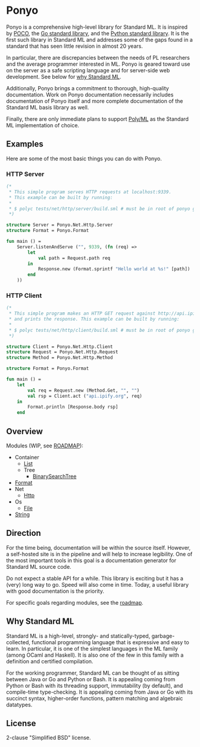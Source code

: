 # Ponyo

Ponyo is a comprehensive high-level library for Standard ML. It is inspired
by [POCO](http://pocoproject.org/), the [Go standard library](https://golang.org/pkg/),
and the [Python standard library](https://docs.python.org/3/library/). It is the first
such library in Standard ML and addresses some of the gaps found in
a standard that has seen little revision in almost 20 years.

In particular, there are discrepancies between the needs of PL researchers and the
average programmer interested in ML. Ponyo is geared toward use on the server as a
safe scripting language and for server-side web development. See below for
[why Standard ML](#why-standard-ml).

Additionally, Ponyo brings a commitment to thorough, high-quality documentation. Work on
Ponyo documentation necessarily includes documentation of Ponyo itself and more complete
documentation of the Standard ML basis library as well.

Finally, there are only immediate plans to support [Poly/ML](https://github.com/polyml/polyml)
as the Standard ML implementation of choice.

## Examples

Here are some of the most basic things you can do with Ponyo.

### HTTP Server

```sml
(*
 * This simple program serves HTTP requests at localhost:9339.
 * This example can be built by running:
 *
 * $ polyc tests/net/http/server/build.sml # must be in root of ponyo git repo
 *)

structure Server = Ponyo.Net.Http.Server
structure Format = Ponyo.Format

fun main () =
    Server.listenAndServe ("", 9339, (fn (req) =>
        let
            val path = Request.path req
        in
            Response.new (Format.sprintf "Hello world at %s!" [path])
        end
    ))
```

### HTTP Client

```sml
(*
 * This simple program makes an HTTP GET request against http://api.ipify.org/
 * and prints the response. This example can be built by running:
 *
 * $ polyc tests/net/http/client/build.sml # must be in root of ponyo git repo
 *)

structure Client = Ponyo.Net.Http.Client
structure Request = Ponyo.Net.Http.Request
structure Method = Ponyo.Net.Http.Method

structure Format = Ponyo.Format

fun main () =
    let
        val req = Request.new (Method.Get, "", "")
        val rsp = Client.act ("api.ipify.org", req)
    in
        Format.println [Response.body rsp]
    end
```

## Overview

Modules (WIP, see [ROADMAP](https://github.com/eatonphil/ponyo/blob/master/ROADMAP.md)):
* Container
  * [List](https://github.com/eatonphil/ponyo/blob/master/ponyo/Container/List.sml)
  * Tree
    * [BinarySearchTree](https://github.com/eatonphil/ponyo/blob/master/ponyo/Container/Tree/BinarySearchTree.sml)
* [Format](https://github.com/eatonphil/ponyo/blob/master/ponyo/Format/FormatExport.sml)
* Net
  * [Http](https://github.com/eatonphil/ponyo/tree/master/ponyo/Net/Http)
* Os
  * [File](https://github.com/eatonphil/ponyo/blob/master/ponyo/Os/File.sml)
* [String](https://github.com/eatonphil/ponyo/blob/master/ponyo/String/StringExport.sml)

## Direction

For the time being, documentation will be within the source itself. However,
a self-hosted site is in the pipeline and will help to increase legibility. One
of the most important tools in this goal is a documentation generator for
Standard ML source code.

Do not expect a stable API for a while. This library is exciting but it has a (very)
long way to go. Speed will also come in time. Today, a useful library with good
documentation is the priority.

For specific goals regarding modules, see the [roadmap](https://github.com/eatonphil/ponyo/blob/master/ROADMAP.md).

## Why Standard ML

Standard ML is a high-level, strongly- and statically-typed, garbage-collected,
functional programming language that is expressive and easy to learn. In particular,
it is one of the simplest languages in the ML family (among OCaml and Haskell).
It is also one of the few in this family with a definition and certified compilation.

For the working programmer, Standard ML can be thought of as sitting between Java or
Go and Python or Bash. It is appealing coming from Python or Bash with its threading
support, immutability (by default), and compile-time type-checking. It is appealing
coming from Java or Go with its succinct syntax, higher-order functions, pattern
matching and algebraic datatypes.

## License

2-clause "Simplified BSD" license.